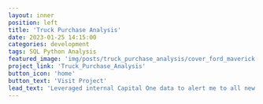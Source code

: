 ```yaml
---
layout: inner
position: left
title: 'Truck Purchase Analysis'
date: 2023-01-25 14:15:00
categories: development
tags: SQL Python Analysis
featured_image: 'img/posts/truck_purchase_analysis/cover_ford_maverick.png'
project_link: 'Truck_Purchase_Analysis'
button_icon: 'home'
button_text: 'Visit Project'
lead_text: 'Leveraged internal Capital One data to alert me to all new Ford Maverick Arrivals. Additionally, built script to analyze the offered rates and loan details to best set myself up.'
---
```

